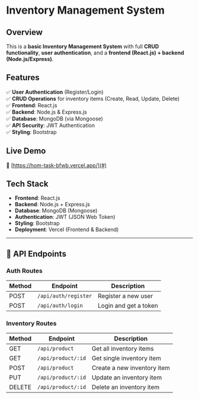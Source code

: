 # **Inventory Management System**

## **Overview**
This is a **basic Inventory Management System** with full **CRUD functionality**, **user authentication**, and a **frontend (React.js) + backend (Node.js/Express)**.  

## **Features**
✅ **User Authentication** (Register/Login)  
✅ **CRUD Operations** for inventory items (Create, Read, Update, Delete)  
✅ **Frontend**: React.js  
✅ **Backend**: Node.js & Express.js  
✅ **Database**: MongoDB (via Mongoose)  
✅ **API Security**: JWT Authentication  
✅ **Styling**: Bootstrap   

## **Live Demo**
🚀 [https://hom-task-bfwb.vercel.app/](#) 

## **Tech Stack**
- **Frontend**: React.js 
- **Backend**: Node.js + Express.js  
- **Database**: MongoDB (Mongoose)  
- **Authentication**: JWT (JSON Web Token)  
- **Styling**: Bootstrap   
- **Deployment**: Vercel (Frontend & Backend)  

---

## **📡 API Endpoints**

### **Auth Routes**
| Method | Endpoint      | Description |
|--------|--------------|-------------|
| POST   | `/api/auth/register` | Register a new user |
| POST   | `/api/auth/login`    | Login and get a token |

### **Inventory Routes**
| Method | Endpoint      | Description |
|--------|--------------|-------------|
| GET    | `/api/product`       | Get all inventory items |
| GET    | `/api/product/:id`   | Get single inventory item |
| POST   | `/api/product`       | Create a new inventory item |
| PUT    | `/api/product/:id`   | Update an inventory item |
| DELETE | `/api/product/:id`   | Delete an inventory item |


